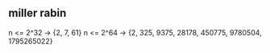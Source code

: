 ## miller rabin
n <= 2^32 -> {2, 7, 61}
n <= 2^64 -> {2, 325, 9375, 28178, 450775, 9780504, 1795265022}